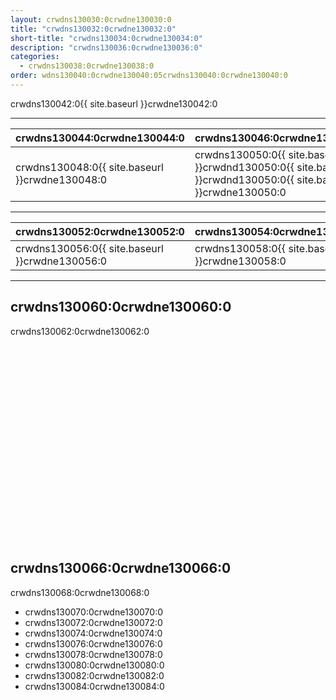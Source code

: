 ```yaml
---
layout: crwdns130030:0crwdne130030:0
title: "crwdns130032:0crwdne130032:0"
short-title: "crwdns130034:0crwdne130034:0"
description: "crwdns130036:0crwdne130036:0"
categories:
  - crwdns130038:0crwdne130038:0
order: wdns130040:0crwdne130040:05crwdns130040:0crwdne130040:0
---
```

crwdns130042:0{{ site.baseurl }}crwdne130042:0

<hr />

| crwdns130044:0crwdne130044:0                                            | crwdns130046:0crwdne130046:0                                                                                   |
| ----------------------------------------------------------------------- | -------------------------------------------------------------------------------------------------------------- |
| crwdns130048:0{{ site.baseurl }}crwdne130048:0 &nbsp;&nbsp;&nbsp;&nbsp; | crwdns130050:0{{ site.baseurl }}crwdnd130050:0{{ site.baseurl }}crwdnd130050:0{{ site.baseurl }}crwdne130050:0 |

<hr />

| crwdns130052:0crwdne130052:0                                           | crwdns130054:0crwdne130054:0                   |
| ---------------------------------------------------------------------- | ---------------------------------------------- |
| crwdns130056:0{{ site.baseurl }}crwdne130056:0&nbsp;&nbsp;&nbsp;&nbsp; | crwdns130058:0{{ site.baseurl }}crwdne130058:0 |

<hr />

## crwdns130060:0crwdne130060:0

crwdns130062:0crwdne130062:0

<div class="video-wrapper">
<iframe width="560" height="315" src="crwdns130064:0crwdne130064:0" frameborder="0" allow="autoplay; encrypted-media" allowfullscreen mark="crwd-mark"></iframe>
</div>

## crwdns130066:0crwdne130066:0

crwdns130068:0crwdne130068:0

- crwdns130070:0crwdne130070:0
- crwdns130072:0crwdne130072:0
- crwdns130074:0crwdne130074:0
- crwdns130076:0crwdne130076:0
- crwdns130078:0crwdne130078:0
- crwdns130080:0crwdne130080:0
- crwdns130082:0crwdne130082:0
- crwdns130084:0crwdne130084:0